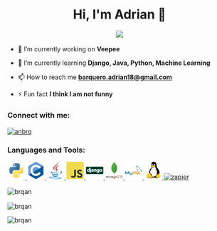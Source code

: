 <h1 align="center">Hi, I'm Adrian 👋</h1>

<p align="center">
<a href="https://github.com/DenverCoder1/readme-typing-svg"><img src="https://readme-typing-svg.herokuapp.com/?lines=Data%20Analyst%20and%20future%20Data%20Scientist;Machine%20Learning%20and%20AI%20passionate;Always%20learning%20new%20things&font=Fira%20Code&center=true&width=440&height=45&color=f75c7e&vCenter=true&size=22"></a>
</p>


- 🔭 I’m currently working on **Veepee**

- 🌱 I’m currently learning **Django, Java, Python, Machine Learning**

- 📫 How to reach me **barquero.adrian18@gmail.com**

- ⚡ Fun fact **I think I am not funny**

<h3 align="left">Connect with me:</h3>
<p align="left">
<a href="https://twitter.com/anbrq" target="blank"><img align="center" src="https://raw.githubusercontent.com/rahuldkjain/github-profile-readme-generator/master/src/images/icons/Social/twitter.svg" alt="anbrq" height="30" width="40" /></a>
</p>

<h3 align="left">Languages and Tools:</h3>
<p align="left"><a href="https://www.python.org" target="_blank"> <img src="https://raw.githubusercontent.com/devicons/devicon/master/icons/python/python-original.svg" alt="python" width="40" height="40"/> </a> <a href="https://www.cprogramming.com/" target="_blank"> <img src="https://raw.githubusercontent.com/devicons/devicon/master/icons/c/c-original.svg" alt="c" width="40" height="40"/> </a> </a> <a href="https://www.java.com" target="_blank"> <img src="https://raw.githubusercontent.com/devicons/devicon/master/icons/java/java-original.svg" alt="java" width="40" height="40"/> </a> <a href="https://developer.mozilla.org/en-US/docs/Web/JavaScript" target="_blank"> <img src="https://raw.githubusercontent.com/devicons/devicon/master/icons/javascript/javascript-original.svg" alt="javascript" width="40" height="40"/> </a><a href="https://www.djangoproject.com/" target="_blank"> <img src="https://raw.githubusercontent.com/devicons/devicon/master/icons/django/django-original.svg" alt="django" width="40" height="40"/> <a href="https://www.mongodb.com/" target="_blank"> <img src="https://raw.githubusercontent.com/devicons/devicon/master/icons/mongodb/mongodb-original-wordmark.svg" alt="mongodb" width="40" height="40"/> </a> <a href="https://www.mysql.com/" target="_blank"> <img src="https://raw.githubusercontent.com/devicons/devicon/master/icons/mysql/mysql-original-wordmark.svg" alt="mysql" width="40" height="40"/> </a> <a href="https://www.linux.org/" target="_blank"> <img src="https://raw.githubusercontent.com/devicons/devicon/master/icons/linux/linux-original.svg" alt="linux" width="40" height="40"/> </a> <a href="https://zapier.com" target="_blank"> <img src="https://www.vectorlogo.zone/logos/zapier/zapier-icon.svg" alt="zapier" width="40" height="40"/> </a> </p>

<p><img align="center" src="https://github-readme-stats.vercel.app/api?username=brqan&show_icons=true&theme=dark&locale=en" alt="brqan" /></p>

<p><img align="center" src="https://github-readme-streak-stats.herokuapp.com/?user=brqan&theme=dark" alt="brqan" /></p>

<p><img align="left" src="https://github-readme-stats.vercel.app/api/top-langs?username=brqan&show_icons=true&theme=dark&locale=en&layout=compact" alt="brqan" /></p>
